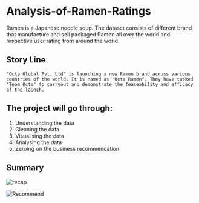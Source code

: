 # Analysis-of-Ramen-Ratings
Ramen is a Japanese noodle soup. The dataset consists of different brand that manufacture and sell packaged Ramen all over the world and respective user rating from around the world.

## Story Line
`"Octa Global Pvt. Ltd" is launching a new Ramen brand across various countries of the world. It is named as "Octa Ramen". They have tasked "Team Octa" to carryout and demonstrate the feaseability and efficacy of the launch.`

## The project will go through:
1. Understanding the data
2. Cleaning the data
3. Visualising the data
4. Analysing the data
5. Zeroing on the business recommendation

## Summary

![recap](https://user-images.githubusercontent.com/71747522/114885075-eea88e80-9e23-11eb-8224-65241ac91e42.PNG)

![Recommend](https://user-images.githubusercontent.com/71747522/114885091-f405d900-9e23-11eb-9792-740db3e89d84.PNG)
